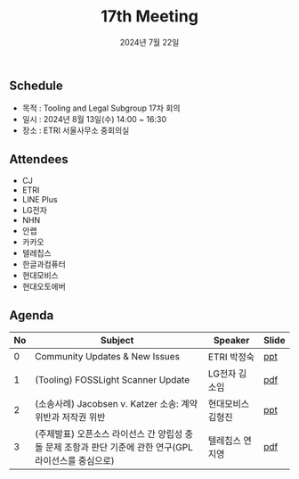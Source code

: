 ﻿---
title: "17th Meeting"
linkTitle: "17th Meeting"
weight: 1
date: 2024년 7월 22일
type: docs
categories: ["Tooling&Legal"]
tags: ["FOSSLight", "Jacobsen vs. Katzer", "GPL", "compatibility", "분쟁사례", "Scanner"]
description: Tooling & Legal Subgroup 17th Meeting
---

## Schedule
* 목적 : Tooling and Legal Subgroup 17차 회의
* 일시 : 2024년 8월 13일(수) 14:00 ~ 16:30
* 장소 : ETRI 서울사무소 중회의실


## Attendees
* CJ
* ETRI
* LINE Plus
* LG전자
* NHN
* 안랩
* 카카오
* 텔레칩스
* 한글과컴퓨터
* 현대모비스
* 현대오토에버

## Agenda
| No | Subject           | Speaker | Slide |
|----|-----------------|------|------|
| 0  | Community Updates & New Issues | ETRI 박정숙 | [ppt](./session0_etri.pptx) |
| 1  | (Tooling) FOSSLight Scanner Update | LG전자 김소임 | [pdf](./session1_lge.pdf) |
| 2  | (소송사례) Jacobsen v. Katzer 소송: 계약위반과 저작권 위반 | 현대모비스 김형진 | [ppt](./session2_mobis.pptx) |
| 3  | (주제발표) 오픈소스 라이선스 간 양립성 충돌 문제 조항과 판단 기준에 관한 연구(GPL 라이선스를 중심으로) | 텔레칩스 연지영 | [pdf](./session3_telechips.pdf) |


<!-- 

## Attendees

## Meeting Minutes

## Photo Gallery

<div ><span class="image fit">
</span></div> -->